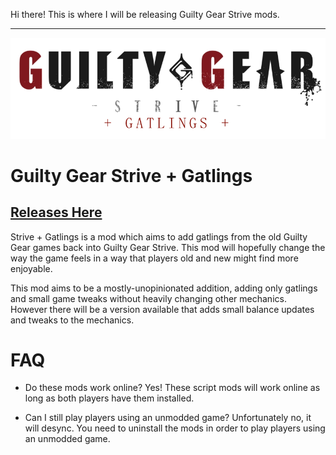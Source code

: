 Hi there!
This is  where I will be releasing Guilty Gear Strive mods.

---

![Mod Logo](/assets/title.png)
# Guilty Gear Strive + Gatlings
## [Releases Here](https://github.com/super-continent/strive-mods/releases/latest)

Strive + Gatlings is a mod which aims to 
add gatlings from the old Guilty Gear games back 
into Guilty Gear Strive. This mod will hopefully change 
the way the game feels in a way that players old and new
might find more enjoyable.

This mod aims to be a mostly-unopinionated addition,
adding only gatlings and small game tweaks
without heavily changing other mechanics.
However there will be a version available that adds small balance updates and tweaks to the mechanics.

# FAQ
- Do these mods work online?
Yes! These script mods will work online as long as both players have them installed.

- Can I still play players using an unmodded game?
Unfortunately no, it will desync. You need to uninstall the mods in order to play players using an unmodded game.
